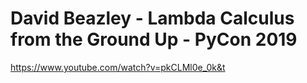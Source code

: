 # David Beazley - Lambda Calculus from the Ground Up - PyCon 2019

https://www.youtube.com/watch?v=pkCLMl0e_0k&t